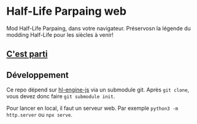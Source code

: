 # Half-Life Parpaing web

Mod Half-Life Parpaing, dans votre navigateur. Préservosn la légende du modding Half-Life pour les siècles à venir!

## [C'est parti](https://parpaing-1337-krew.github.io/hl-parpaing-web/)

## Développement

Ce repo dépend sur [hl-engine-js](https://github.com/steren/hl-engine-js/) via un submodule git. Après `git clone`, vous devez donc faire `git submodule init`. 

Pour lancer en local, il faut un serveur web. Par exemple `python3 -m http.server` ou `npx serve`.
